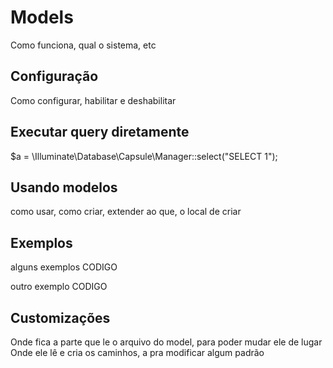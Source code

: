 # Models

Como funciona, qual o sistema, etc

## Configuração

Como configurar, habilitar e deshabilitar

## Executar query diretamente

$a = \Illuminate\Database\Capsule\Manager::select("SELECT 1");

## Usando modelos

como usar, como criar, extender  ao que, o local de criar


## Exemplos

alguns exemplos
CODIGO

outro exemplo
CODIGO

## Customizações

Onde fica a parte que le o arquivo do model, para poder mudar ele de lugar
Onde ele lê e cria os caminhos, a pra modificar algum padrão